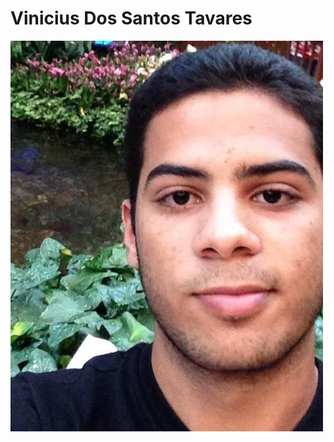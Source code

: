 
<html>
  <head>
    <title>Vinicius Tavares</title>
  </head>
  <body>
    <h1>
      Vinicius Dos Santos Tavares
    </h1>
    <img src="eu.jpg" alt="Italian Trulli">
  </body>
</html>

